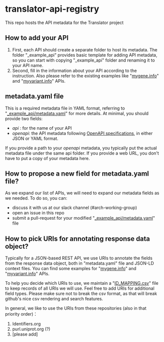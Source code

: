 # translator-api-registry
This repo hosts the API metadata for the Translator project

## How to add your API

1. First, each API should create a separate folder to host its metadata. The folder "_example_api" provides basic template for adding API metadata, so you can start with copying "_example_api" folder and renaming it to your API name.
2. Second, fill in the information about your API according to the instruction. Also please refer to the existing examples like "[mygene.info](mygene.info)" and "[myvariant.info](myvariant.info)" APIs. 

## metadata.yaml file
This is a required metadata file in YAML format, referring to "[_example_api/metadata.yaml](_example_api/metadata.yaml)" for more details. At minimal, you should provide two fields:
  * *api* : for the name of your API
  * *openapi*: the API metadata following [OpenAPI specifications](https://www.openapis.org/), in either JSON or YAML format.

If you provide a path to your *openapi* metadata, you typically put the actual metadata file under the same api folder. If you provide a web URL, you don't have to put a copy of your metadata here.

## How to propose a new field for metadata.yaml file?
As we expand our list of APIs, we will need to expand our metadata fields as we needed. To do so, you can:
* discuss it with us at our slack channel (#arch-working-group)
* open an issue in this repo
* submit a pull-request for your modified "[_example_api/metadata.yaml](_example_api/metadata.yaml)" file
 
## How to pick URIs for annotating response data object?
Typically for a JSON-based REST API, we use URIs to annotate the fields from the response data object, both in "metadata.yaml" file and JSON-LD context files. You can find some examples for "[mygene.info](mygene.info)" and "[myvariant.info](myvariant.info)" APIs.

To help you decide which URIs to use, we maintain a "[ID_MAPPING.csv](ID_MAPPING.csv)" file to keep records of all URIs we will use. Feel free to add URIs for additional field types. Please make sure not to break the csv format, as that will break github's nice csv rendering and search features.

In general, we like to use the URIs from these repositories (also in that priority order)：
  1. Identifiers.org
  2. purl.uniprot.org (?)
  3. [please add]

